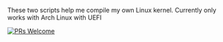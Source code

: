 These two scripts help me compile my own Linux kernel. Currently only works with Arch Linux with UEFI

[![PRs Welcome](https://img.shields.io/badge/PRs-welcome-brightgreen.svg?style=flat-square)](http://makeapullrequest.com)
